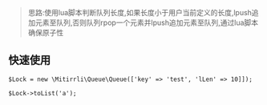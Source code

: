 > 思路:使用lua脚本判断队列长度,如果长度小于用户当前定义的长度,lpush追加元素至队列,否则队列rpop一个元素并lpush追加元素至队列,通过lua脚本确保原子性

## 快速使用
```
$Lock = new \Mitirrli\Queue\Queue(['key' => 'test', 'lLen' => 10]]);

$Lock->toList('a');
```
